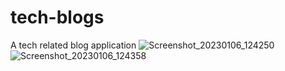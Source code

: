 # tech-blogs
A tech related blog application 
![Screenshot_20230106_124250](https://user-images.githubusercontent.com/46041571/210862236-5ba82813-d3fd-450d-8ab0-e7076523b194.png)
![Screenshot_20230106_124358](https://user-images.githubusercontent.com/46041571/210862387-95581a6f-5ff4-4f7c-9138-4d70d0ed3bcc.png)

